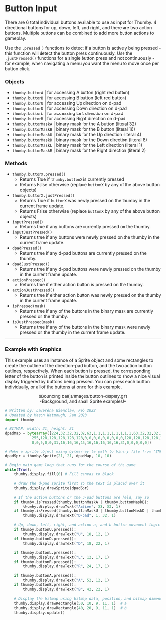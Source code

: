 # Button Input

There are 6 total individual buttons available to use as input for Thumby. 4 directional buttons for up, down, left, and right, and there are two action buttons. Multiple buttons can be combined to add more button actions to gameplay.

Use the `.pressed()` functions to detect if a button is actively being pressed - this function will detect the button press continuously. Use the `.justPressed()` functions for a single button press and not continuously - for example, when navigating a menu you want the menu to move once per button click.

### Objects

* `thumby.buttonA` | for accessing A button (right red button)
* `thumby.buttonB` | for accessing B button (left red button)
* `thumby.buttonU` | for accessing Up direction on d-pad
* `thumby.buttonD` | for accessing Down direction on d-pad
* `thumby.buttonL` | for accessing Left direction on d-pad
* `thumby.buttonR` | for accessing Right direction on d-pad
* `thumby.buttonMaskA` | binary mask for the A button (literal 32)
* `thumby.buttonMaskB` | binary mask for the B button (literal 16)
* `thumby.buttonMaskU` | binary mask for the Up direction (literal 4)
* `thumby.buttonMaskD` | binary mask for the Down direction (literal 8)
* `thumby.buttonMaskL` | binary mask for the Left direction (literal 1)
* `thumby.buttonMaskR` | binary mask for the Right direction (literal 2)

### Methods
* `thumby.buttonX.pressed()` 
    * Returns True if `thumby.buttonX` is currently pressed
    * Returns False otherwise (replace `buttonX` by any of the above button objects)
* `thumby.buttonX.justPressed()`
    * Returns True if `buttonX` was newly pressed on the thumby in the current frame update.
    * Returns False otherwise (replace `buttonX` by any of the above button objects)
* `inputPressed()`
    * Returns true if any buttons are currently pressed on the thumby.
* `inputJustPressed()`
    * Returns true if any buttons were newly pressed on the thumby in the current frame update.
* `dpadPressed()`
    * Returns true if any d-pad buttons are currently pressed on the thumby.
* `dpadJustPressed()`
    * Returns true if any d-pad buttons were newly pressed on the thumby in the current frame update.
* `actionPressed()`
    * Returns true if either action button is pressed on the thumby.
* `actionJustPressed()`
    * Returns true if either action button was newly pressed on the thumby in the current frame update.
* `isPressed(mask)`
    * Returns true if any of the buttons in the binary mask are currently pressed on the thumby.
* `isJustPressed(mask)`
    * Returns true if any of the buttons in the binary mask were newly pressed on the thumby in the current frame update.


---

### Example with Graphics

This example uses an instance of a Sprite object and some rectangles to create the outline of the direction-pad button, and the two action button outlines, respectively. When each button is pressed, the corresponding letter of the button is printed inside the button outlines to show a nice visual display triggered by buttons being pressed. You can press each button individually, or all of the buttons at once for this example. 

<center>
![Bouncing ball](/images/button-display.gif)
</center>
<center>
*Background, and small Sprite examples!*
</center>

```py
# Written by: Laveréna Wienclaw, Feb 2022
# Updated by Mason Watmough, Jan 2023
import thumby

# BITMAP: width: 21, height: 21
dpadMap = bytearray([224,32,32,32,32,63,1,1,1,1,1,1,1,1,1,63,32,32,32,32,224,
            255,128,128,128,128,128,0,0,0,0,0,0,0,0,0,128,128,128,128,128,255,
            0,0,0,0,0,31,16,16,16,16,16,16,16,16,16,31,0,0,0,0,0])

# Make a sprite object using bytearray (a path to binary file from 'IMPORT SPRITE' is also valid)
dpadSpr = thumby.Sprite(21, 21, dpadMap, 10, 10)

# Begin main game loop that runs for the course of the game
while(True):
    thumby.display.fill(0) # Fill canvas to black
    
    # draw the d-pad sprite first so the text is placed over it
    thumby.display.drawSprite(dpadSpr)
    
    # If the action buttons or the D-pad buttons are held, say so
    if thumby.isPressed(thumby.buttonMaskA | thumby.buttonMaskB):
        thumby.display.drawText("Action", 33, 32, 1)
    if thumby.isPressed(thumby.buttonMaskU | thumby.buttonMaskD | thumby.buttonMaskL | thumby.buttonMaskR):
        thumby.display.drawText("D-pad", 1, 32, 1)
    
    # Up, down, left, right, and action a, and b button movement logic
    if thumby.buttonU.pressed():
        thumby.display.drawText("U", 18, 12, 1)
    if thumby.buttonD.pressed():
        thumby.display.drawText("D", 18, 22, 1)
    
    if thumby.buttonL.pressed():
        thumby.display.drawText("L", 12, 17, 1)
    if thumby.buttonR.pressed():
        thumby.display.drawText("R", 24, 17, 1)
        
    if thumby.buttonA.pressed():
        thumby.display.drawText("A", 52, 12, 1)
    if thumby.buttonB.pressed():
        thumby.display.drawText("B", 42, 22, 1)
    
    # Display the bitmap using bitmap data, position, and bitmap dimensions
    thumby.display.drawRectangle(50, 10, 9, 11, 1)  # a
    thumby.display.drawRectangle(40, 20, 9, 11, 1)  # b
    thumby.display.update()

```

